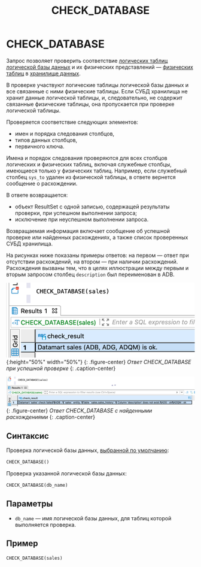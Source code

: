 ﻿---
layout: default
title: CHECK_DATABASE
nav_order: 4
parent: Запросы SQL+
grand_parent: Справочная информация
has_children: false
has_toc: false
---

# CHECK_DATABASE

Запрос позволяет проверить соответствие [логических таблиц](../../../Обзор_понятий_компонентов_и_связей/Основные_понятия/Логическая_таблица/Логическая_таблица.md) 
[логической базы данных](../../../Обзор_понятий_компонентов_и_связей/Основные_понятия/Логическая_база_данных/Логическая_база_данных.md) 
и их физических представлений — [физических таблиц](../../../Обзор_понятий_компонентов_и_связей/Основные_понятия/Физическая_таблица/Физическая_таблица.md) 
в [хранилище данных](../../../Обзор_понятий_компонентов_и_связей/Основные_понятия/Хранилище_данных/Хранилище_данных.md).

В проверке участвуют логические таблицы логической базы данных и все связанные с ними физические таблицы. 
Если СУБД хранилища не хранит данные логической таблицы, и, следовательно, не содержит связанные 
физические таблицы, она пропускается при проверке логической таблицы.

Проверяется соответствие следующих элементов:
*   имен и порядка следования столбцов,
*   типов данных столбцов,
*   первичного ключа.

Имена и порядок следования проверяются для всех столбцов логических и физических таблиц, включая 
служебные столбцы, имеющиеся только у физических таблиц. Например, если служебный столбец `sys_to` 
удален из физической таблицы, в ответе вернется сообщение о расхождении.

В ответе возвращается:
*   объект ResultSet с одной записью, содержащей результаты проверки, при успешном выполнении запроса;
*   исключение при неуспешном выполнении запроса.

Возвращаемая информация включает сообщение об успешной проверке или найденных расхождениях, а также 
список проверенных СУБД хранилища.

На рисунках ниже показаны примеры ответов: на первом — ответ при отсутствии расхождений, на втором — 
при наличии расхождений. Расхождения вызваны тем, что в целях иллюстрации между первым и вторым запросом 
столбец `description` был переименован в ADB.

![](check_database_без_расхождений.png){:height="50%" width="50%"}
{: .figure-center}
*Ответ CHECK_DATABASE при успешной проверке*
{: .caption-center}

![](check_database_с_расхождениями.png)
{: .figure-center}
*Ответ CHECK_DATABASE с найденными расхождениями*
{: .caption-center}

## Синтаксис

Проверка логической базы данных, [выбранной по умолчанию](../../../Работа_с_системой/Другие_функции/Определение_логической_БД_по_умолчанию/Определение_логической_БД_по_умолчанию.md):
```sql
CHECK_DATABASE()
```

Проверка указанной логической базы данных:
```sql
CHECK_DATABASE(db_name)
```

## Параметры

*   `db_name` — имя логической базы данных, для таблиц которой выполняется проверка.

## Пример

```sql
CHECK_DATABASE(sales)
```